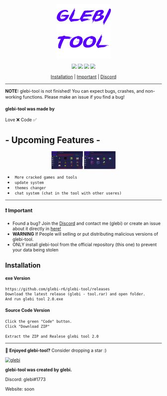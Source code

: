<p align= "center"</p><a href="https://www.youtube.com/channel/UCGRa1XWKhKhBtxx_64n0Y8A" target="_blank"><img src="https://github.com/glebi-r6/Ignore-nothing-special/raw/main/Pngs/glebi%20tool%20Logo.png" alt="glebi - tool"></a>
<p align="center">
<img src="https://img.shields.io/github/languages/top/glebi-r6/glebi-tool?style=flat-square" </a>
<img src="https://img.shields.io/github/last-commit/glebi-r6/glebi-tool?style=flat-square" </a>
<img src="https://img.shields.io/github/license/glebi-r6/glebi-tool?style=flat-square" </a>
<img src="https://img.shields.io/github/downloads/glebi-r6/glebi-tool/total?color=%23daff00&label=2.1 Downloads&style=flat-square" </a>
  
</p>
<p align="center">
<a href="https://github.com/glebi-r6/glebi-tool#installation">Installation</a> |
<a href="https://github.com/glebi-r6/glebi-tool#Important">Important</a> |
<a href="https://discord.gg/xqpRDHtznw">Discord</a>
</p>

---

**NOTE:** glebi-tool is not finished! You can expect bugs, crashes, and non-working functions. Please make an issue if you find a bug!
ㅤ
#### glebi-tool was made by
Love ❌
Code ✅

<h1 allign="center">- Upcoming Features -</h1>
<p align="center">
 <img alt="theme3" src="https://github.com/glebi-r6/Ignore-nothing-special/raw/main/Pngs/cracked%20games.png" width="20%">
 <img alt="theme4" src="https://github.com/glebi-r6/Ignore-nothing-special/raw/main/Pngs/tools.png" width="20%">
</p>

* ` More cracked games and tools`
* ` update system`
* ` themes changer`
* ` chat system (chat in the tool with other useres)`

---

### ❗ Important
* Found a bug? Join the [Discord](https://discord.gg/xqpRDHtznw) and contact me (glebi) or create an issue about it directly in [here!](https://github.com/glebi-r6/glebi-tool/issues)
* **WARNING** If People will selling or put distributing malicious versions of glebi-tool. 
* ONLY install glebi-tool from the official repository (this one) to prevent your data being stolen

## Installation 

#### exe Version
```sh-session
https://github.com/glebi-r6/glebi-tool/releases
Download the latest release (glebi - tool.rar) and open folder.
And run glebi tool 2.0.exe
```

#### Source Code Version
```
Click the green "Code" button.
Click "Download ZIP"

Extract the ZIP and Realese glebi tool 2.0
```

---

🌟 **Enjoyed glebi-tool?** Consider dropping a star :)

<a href="https://discord.gg/xqpRDHtznw" target="_blank"><img src="https://discord.com/api/guilds/790607156843905074/widget.png?style=banner2" alt="glebi"/></a>

**glebi-tool was created by glebi.**

Discord: glebi#1773

Website: soon
